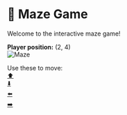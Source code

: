 # 🧩 Maze Game  
Welcome to the interactive maze game!

**Player position:** (2, 4)  
![Maze](https://recognize-instructor-criteria-other.trycloudflare.com/images/pos_2_4.png?t=1760506854297)

Use these to move:  
[⬆️](https://recognize-instructor-criteria-other.trycloudflare.com/move/2_4_w)  
[⬇️](https://recognize-instructor-criteria-other.trycloudflare.com/move/2_4_s)  
[⬅️](https://recognize-instructor-criteria-other.trycloudflare.com/move/2_4_a)  
[➡️](https://recognize-instructor-criteria-other.trycloudflare.com/move/2_4_d)
